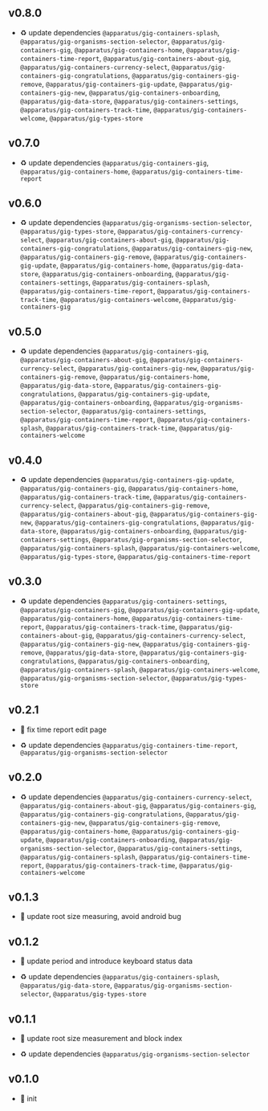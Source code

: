 ## v0.8.0

* ♻️ update dependencies `@apparatus/gig-containers-splash`, `@apparatus/gig-organisms-section-selector`, `@apparatus/gig-containers-gig`, `@apparatus/gig-containers-home`, `@apparatus/gig-containers-time-report`, `@apparatus/gig-containers-about-gig`, `@apparatus/gig-containers-currency-select`, `@apparatus/gig-containers-gig-congratulations`, `@apparatus/gig-containers-gig-remove`, `@apparatus/gig-containers-gig-update`, `@apparatus/gig-containers-gig-new`, `@apparatus/gig-containers-onboarding`, `@apparatus/gig-data-store`, `@apparatus/gig-containers-settings`, `@apparatus/gig-containers-track-time`, `@apparatus/gig-containers-welcome`, `@apparatus/gig-types-store`

## v0.7.0

* ♻️ update dependencies `@apparatus/gig-containers-gig`, `@apparatus/gig-containers-home`, `@apparatus/gig-containers-time-report`

## v0.6.0

* ♻️ update dependencies `@apparatus/gig-organisms-section-selector`, `@apparatus/gig-types-store`, `@apparatus/gig-containers-currency-select`, `@apparatus/gig-containers-about-gig`, `@apparatus/gig-containers-gig-congratulations`, `@apparatus/gig-containers-gig-new`, `@apparatus/gig-containers-gig-remove`, `@apparatus/gig-containers-gig-update`, `@apparatus/gig-containers-home`, `@apparatus/gig-data-store`, `@apparatus/gig-containers-onboarding`, `@apparatus/gig-containers-settings`, `@apparatus/gig-containers-splash`, `@apparatus/gig-containers-time-report`, `@apparatus/gig-containers-track-time`, `@apparatus/gig-containers-welcome`, `@apparatus/gig-containers-gig`

## v0.5.0

* ♻️ update dependencies `@apparatus/gig-containers-gig`, `@apparatus/gig-containers-about-gig`, `@apparatus/gig-containers-currency-select`, `@apparatus/gig-containers-gig-new`, `@apparatus/gig-containers-gig-remove`, `@apparatus/gig-containers-home`, `@apparatus/gig-data-store`, `@apparatus/gig-containers-gig-congratulations`, `@apparatus/gig-containers-gig-update`, `@apparatus/gig-containers-onboarding`, `@apparatus/gig-organisms-section-selector`, `@apparatus/gig-containers-settings`, `@apparatus/gig-containers-time-report`, `@apparatus/gig-containers-splash`, `@apparatus/gig-containers-track-time`, `@apparatus/gig-containers-welcome`

## v0.4.0

* ♻️ update dependencies `@apparatus/gig-containers-gig-update`, `@apparatus/gig-containers-gig`, `@apparatus/gig-containers-home`, `@apparatus/gig-containers-track-time`, `@apparatus/gig-containers-currency-select`, `@apparatus/gig-containers-gig-remove`, `@apparatus/gig-containers-about-gig`, `@apparatus/gig-containers-gig-new`, `@apparatus/gig-containers-gig-congratulations`, `@apparatus/gig-data-store`, `@apparatus/gig-containers-onboarding`, `@apparatus/gig-containers-settings`, `@apparatus/gig-organisms-section-selector`, `@apparatus/gig-containers-splash`, `@apparatus/gig-containers-welcome`, `@apparatus/gig-types-store`, `@apparatus/gig-containers-time-report`

## v0.3.0

* ♻️ update dependencies `@apparatus/gig-containers-settings`, `@apparatus/gig-containers-gig`, `@apparatus/gig-containers-gig-update`, `@apparatus/gig-containers-home`, `@apparatus/gig-containers-time-report`, `@apparatus/gig-containers-track-time`, `@apparatus/gig-containers-about-gig`, `@apparatus/gig-containers-currency-select`, `@apparatus/gig-containers-gig-new`, `@apparatus/gig-containers-gig-remove`, `@apparatus/gig-data-store`, `@apparatus/gig-containers-gig-congratulations`, `@apparatus/gig-containers-onboarding`, `@apparatus/gig-containers-splash`, `@apparatus/gig-containers-welcome`, `@apparatus/gig-organisms-section-selector`, `@apparatus/gig-types-store`

## v0.2.1

* 🐞 fix time report edit page

* ♻️ update dependencies `@apparatus/gig-containers-time-report`, `@apparatus/gig-organisms-section-selector`

## v0.2.0

* ♻️ update dependencies `@apparatus/gig-containers-currency-select`, `@apparatus/gig-containers-about-gig`, `@apparatus/gig-containers-gig`, `@apparatus/gig-containers-gig-congratulations`, `@apparatus/gig-containers-gig-new`, `@apparatus/gig-containers-gig-remove`, `@apparatus/gig-containers-home`, `@apparatus/gig-containers-gig-update`, `@apparatus/gig-containers-onboarding`, `@apparatus/gig-organisms-section-selector`, `@apparatus/gig-containers-settings`, `@apparatus/gig-containers-splash`, `@apparatus/gig-containers-time-report`, `@apparatus/gig-containers-track-time`, `@apparatus/gig-containers-welcome`

## v0.1.3

* 🐞 update root size measuring, avoid android bug

## v0.1.2

* 🐞 update period and introduce keyboard status data

* ♻️ update dependencies `@apparatus/gig-containers-splash`, `@apparatus/gig-data-store`, `@apparatus/gig-organisms-section-selector`, `@apparatus/gig-types-store`

## v0.1.1

* 🐞 update root size measurement and block index

* ♻️ update dependencies `@apparatus/gig-organisms-section-selector`

## v0.1.0

* 🐣 init

